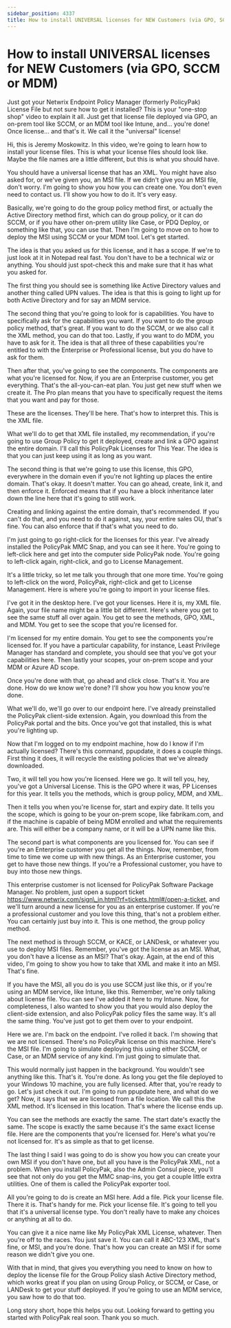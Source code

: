 ```yaml
---
sidebar_position: 4337
title: How to install UNIVERSAL licenses for NEW Customers (via GPO, SCCM or MDM)
---
```


# How to install UNIVERSAL licenses for NEW Customers (via GPO, SCCM or MDM)

Just got your Netwrix Endpoint Policy Manager (formerly PolicyPak) License File but not sure how to get it installed? This is your "one-stop shop" video to explain it all. Just get that license file deployed via GPO, an on-prem tool like SCCM, or an MDM tool like Intune, and... you're done! Once license... and that's it. We call it the "universal" license!

Hi, this is Jeremy Moskowitz. In this video, we're going to learn how to install your license files. This is what your license files should look like. Maybe the file names are a little different, but this is what you should have.

You should have a universal license that has an XML. You might have also asked for, or we've given you, an MSI file. If we didn't give you an MSI file, don't worry. I'm going to show you how you can create one. You don't even need to contact us. I'll show you how to do it. It's very easy.

Basically, we're going to do the group policy method first, or actually the Active Directory method first, which can do group policy, or it can do SCCM, or if you have other on-prem utility like Case, or PDQ Deploy, or something like that, you can use that. Then I'm going to move on to how to deploy the MSI using SCCM or your MDM tool. Let's get started.

The idea is that you asked us for this license, and it has a scope. If we're to just look at it in Notepad real fast. You don't have to be a technical wiz or anything. You should just spot-check this and make sure that it has what you asked for.

The first thing you should see is something like Active Directory values and another thing called UPN values. The idea is that this is going to light up for both Active Directory and for say an MDM service.

The second thing that you're going to look for is capabilities. You have to specifically ask for the capabilities you want. If you want to do the group policy method, that's great. If you want to do the SCCM, or we also call it the XML method, you can do that too. Lastly, if you want to do MDM, you have to ask for it. The idea is that all three of these capabilities you're entitled to with the Enterprise or Professional license, but you do have to ask for them.

Then after that, you've going to see the components. The components are what you're licensed for. Now, if you are an Enterprise customer, you get everything. That's the all-you-can-eat plan. You just get new stuff when we create it. The Pro plan means that you have to specifically request the items that you want and pay for those.

These are the licenses. They'll be here. That's how to interpret this. This is the XML file.

What we'll do to get that XML file installed, my recommendation, if you're going to use Group Policy to get it deployed, create and link a GPO against the entire domain. I'll call this PolicyPak Licenses for This Year. The idea is that you can just keep using it as long as you want.

The second thing is that we're going to use this license, this GPO, everywhere in the domain even if you're not lighting up places the entire domain. That's okay. It doesn't matter. You can go ahead, create, link it, and then enforce it. Enforced means that if you have a block inheritance later down the line here that it's going to still work.

Creating and linking against the entire domain, that's recommended. If you can't do that, and you need to do it against, say, your entire sales OU, that's fine. You can also enforce that if that's what you need to do.

I'm just going to go right-click for the licenses for this year. I've already installed the PolicyPak MMC Snap, and you can see it here. You're going to left-click here and get into the computer side PolicyPak node. You're going to left-click again, right-click, and go to License Management.

It's a little tricky, so let me talk you through that one more time. You're going to left-click on the word, PolicyPak, right-click and get to License Management. Here is where you're going to import in your license files.

I've got it in the desktop here. I've got your licenses. Here it is, my XML file. Again, your file name might be a little bit different. Here's where you get to see the same stuff all over again. You get to see the methods, GPO, XML, and MDM. You get to see the scope that you're licensed for.

I'm licensed for my entire domain. You get to see the components you're licensed for. If you have a particular capability, for instance, Least Privilege Manager has standard and complete, you should see that you've got your capabilities here. Then lastly your scopes, your on-prem scope and your MDM or Azure AD scope.

Once you're done with that, go ahead and click close. That's it. You are done. How do we know we're done? I'll show you how you know you're done.

What we'll do, we'll go over to our endpoint here. I've already preinstalled the PolicyPak client-side extension. Again, you download this from the PolicyPak portal and the bits. Once you've got that installed, this is what you're lighting up.

Now that I'm logged on to my endpoint machine, how do I know if I'm actually licensed? There's this command, ppupdate, it does a couple things. First thing it does, it will recycle the existing policies that we've already downloaded.

Two, it will tell you how you're licensed. Here we go. It will tell you, hey, you've got a Universal License. This is the GPO where it was, PP Licenses for this year. It tells you the methods, which is group policy, MDM, and XML.

Then it tells you when you're license for, start and expiry date. It tells you the scope, which is going to be your on-prem scope, like fabrikam.com, and if the machine is capable of being MDM enrolled and what the requirements are. This will either be a company name, or it will be a UPN name like this.

The second part is what components are you licensed for. You can see if you're an Enterprise customer you get all the things. Now, remember, from time to time we come up with new things. As an Enterprise customer, you get to have those new things. If you're a Professional customer, you have to buy into those new things.

This enterprise customer is not licensed for PolicyPak Software Package Manager. No problem, just open a support ticket https://www.netwrix.com/sign\_in.html?rf=tickets.html#/open-a-ticket, and we'll turn around a new license for you as an enterprise customer. If you're a professional customer and you love this thing, that's not a problem either. You can certainly just buy into it. This is one method, the group policy method.

The next method is through SCCM, or KACE, or LANDesk, or whatever you use to deploy MSI files. Remember, you've got the license as an MSI. What, you don't have a license as an MSI? That's okay. Again, at the end of this video, I'm going to show you how to take that XML and make it into an MSI. That's fine.

If you have the MSI, all you do is you use SCCM just like this, or if you're using an MDM service, like Intune, like this. Remember, we're only talking about license file. You can see I've added it here to my Intune. Now, for completeness, I also wanted to show you that you would also deploy the client-side extension, and also PolicyPak policy files the same way. It's all the same thing. You've just got to get them over to your endpoint.

Here we are. I'm back on the endpoint. I've rolled it back. I'm showing that we are not licensed. There's no PolicyPak license on this machine. Here's the MSI file. I'm going to simulate deploying this using either SCCM, or Case, or an MDM service of any kind. I'm just going to simulate that.

This would normally just happen in the background. You wouldn't see anything like this. That's it. You're done. As long you get the file deployed to your Windows 10 machine, you are fully licensed. After that, you're ready to go. Let's just check it out. I'm going to run ppupdate here, and what do we get? Now, it says that we are licensed from a file location. We call this the XML method. It's licensed in this location. That's where the license ends up.

You can see the methods are exactly the same. The start date's exactly the same. The scope is exactly the same because it's the same exact license file. Here are the components that you're licensed for. Here's what you're not licensed for. It's as simple as that to get license.

The last thing I said I was going to do is show you how you can create your own MSI if you don't have one, but all you have is the PolicyPak XML, not a problem. When you install PolicyPak, also the Admin Consul piece, you'll see that not only do you get the MMC snap-ins, you get a couple little extra utilities. One of them is called the PolicyPak exporter tool.

All you're going to do is create an MSI here. Add a file. Pick your license file. There it is. That's handy for me. Pick your license file. It's going to tell you that it's a universal license type. You don't really have to make any choices or anything at all to do.

You can give it a nice name like My PolicyPak XML License, whatever. Then you're off to the races. You just save it. You can call it ABC-123 XML, that's fine, or MSI, and you’re done. That's how you can create an MSI if for some reason we didn't give you one.

With that in mind, that gives you everything you need to know on how to deploy the license file for the Group Policy slash Active Directory method, which works great if you plan on using Group Policy, or SCCM, or Case, or LANDesk to get your stuff deployed. If you're going to use an MDM service, you saw how to do that too.

Long story short, hope this helps you out. Looking forward to getting you started with PolicyPak real soon. Thank you so much.